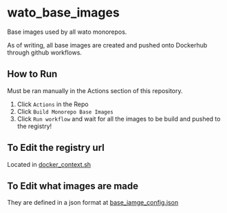 # wato_base_images
Base images used by all wato monorepos.

As of writing, all base images are created and pushed onto Dockerhub through github workflows.

## How to Run
Must be ran manually in the Actions section of this repository.

1. Click `Actions` in the Repo
2. Click `Build Monorepo Base Images`
3. Click `Run workflow` and wait for all the images to be build and pushed to the registry!

## To Edit the registry url
Located in [docker_context.sh](./.github/templates/docker_context/docker_context.sh)

## To Edit what images are made
They are defined in a json format at [base_iamge_config.json](./.github/include/base_image_config.json)